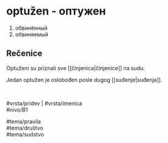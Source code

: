 # optužen - оптужен

1. обвинённый  
2. обвиняемый  

## Rečenice

Optuženi su priznali sve [[činjenica|činjenice]] na sudu.  

Jedan optužen je oslobođen posle dugog [[suđenje|suđenja]].  

<br>

#vrsta/pridev | #vrsta/imenica  
#nivo/B1  

#tema/pravila  
#tema/društvo  
#tema/sudstvo
